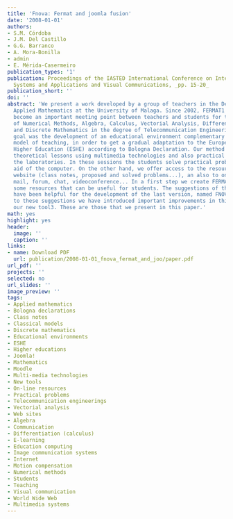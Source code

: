 ```yaml
---
title: 'Fnova: Fermat and joomla fusion'
date: '2008-01-01'
authors:
- S.M. Córdoba
- J.M. Del Castillo
- G.G. Barranco
- A. Mora-Bonilla
- admin
- E. Mérida-Casermeiro
publication_types: '1'
publication: Proceedings of the IASTED International Conference on Internet and Multimedia
  Systems and Applications and Visual Communications, _pp. 15-20_
publication_short: ''
doi: ''
abstract: 'We present a work developed by a group of teachers in the Department of
  Applied Mathematics at the University of Malaga. Since 2002, FERMAT1 Project has
  become an important meeting point between teachers and students for the subjects
  of Numerical Methods, Algebra, Calculus, Vectorial Analysis, Differential Equations
  and Discrete Mathematics in the degree of Telecommunication Engineering. Our main
  goal was the development of an educational environment complementary to the classical
  model of teaching, in order to get a gradual adaptation to the European Space for
  Higher Education (ESHE) according to Bologna Declaration. Our method consists on
  theoretical lessons using multimedia technologies and also practical sessions in
  the laboratories. In these sessions the students solve practical problems with the
  aid of the computer. On the other hand, we offer access to the resources in our
  website (class notes, proposed and solved problems...), an also to on-line resources:
  mail, forum, chat, videoconference... In a first step we create FERMAT website including
  some resources that can be useful for students. The suggestions of these students
  have been helpful for the development of the last version, named FNOVA2. Thanks
  to these suggestions we have introduced important improvements in this version of
  our new tool3. These are those that we present in this paper.'
math: yes
highlight: yes
header:
  image: ''
  caption: ''
links:
- name: Download PDF
  url: publication/2008-01-01_fnova_fermat_and_joo/paper.pdf
url_pdf: ''
projects: ''
selected: no
url_slides: ''
image_preview: ''
tags:
- Applied mathematics
- Bologna declarations
- Class notes
- Classical models
- Discrete mathematics
- Educational environments
- ESHE
- Higher educations
- Joomla!
- Mathematics
- Moodle
- Multi-media technologies
- New tools
- On-line resources
- Practical problems
- Telecommunication engineerings
- Vectorial analysis
- Web sites
- Algebra
- Communication
- Differentiation (calculus)
- E-learning
- Education computing
- Image communication systems
- Internet
- Motion compensation
- Numerical methods
- Students
- Teaching
- Visual communication
- World Wide Web
- Multimedia systems
---
```

